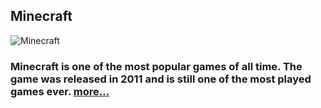 ## Minecraft

![Minecraft](https://www.minecraft.net/content/dam/archive/og-image/minecraft-hero-og.jpg)

### Minecraft is one of the most popular games of all time. The game was released in 2011 and is still one of the most played games ever. [more...](https://pranbhardwaj.github.io/Mini-Website-Project/MinecraftInfo/)
